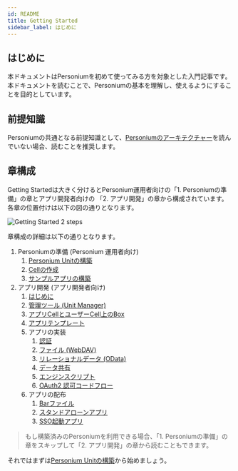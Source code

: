 ```yaml
---
id: README
title: Getting Started
sidebar_label: はじめに
---
```


## はじめに

本ドキュメントはPersoniumを初めて使ってみる方を対象とした入門記事です。本ドキュメントを読むことで、Personiumの基本を理解し、使えるようにすることを目的としています。

## 前提知識

Personiumの共通となる前提知識として、[Personiumのアーキテクチャー](../user_guide/001_Personium_Architecture.md)を読んでいない場合、読むことを推奨します。

## 章構成

Getting Startedは大きく分けるとPersonium運用者向けの「1. Personiumの準備」の章とアプリ開発者向けの 「2. アプリ開発」の章から構成されています。各章の位置付けは以下の図の通りとなります。

![Getting Started 2 steps](assets/users-for-getting-started.png)

章構成の詳細は以下の通りとなります。

1. Personiumの準備 (Personium 運用者向け)
    1. [Personium Unitの構築](./setup-unit.md)
    2. [Cellの作成](../unit-administrator/tutorial.md)
    3. [サンプルアプリの構築](./setup-sample-apps.md)
2. アプリ開発 (アプリ開発者向け)
    1. [はじめに](./appdev-introduction.md)
    2. [管理ツール (Unit Manager)](./appdev-management-tool.md)
    3. [アプリCellとユーザーCell上のBox](./appdev-appcell-and-box.md)
    4. [アプリテンプレート](./appdev-template.md)
    5. アプリの実装
        1. [認証](./appdev-impl-auth.md)
        2. [ファイル (WebDAV)](./appdev-impl-webdav.md)
        3. [リレーショナルデータ (OData)](./appdev-impl-odata.md)
        4. [データ共有](./appdev-impl-data-shareing.md)
        5. [エンジンスクリプト](./appdev-impl-engine-script.md)
        6. [OAuth2 認可コードフロー](./appdev-impl-oauth2-code-flow.md)
    6. アプリの配布
        1. [Barファイル](./appdev-dist-bar.md)
        2. [スタンドアローンアプリ](./appdev-dist-stand-alone-app.md)
        3. [SSO起動アプリ](./appdev-dist-SSO-launch-app.md)

> もし構築済みのPersoniumを利用できる場合、「1. Personiumの準備」の章をスキップして「2. アプリ開発」の章から読むこともできます。

それではまずは[Personium Unitの構築](./setup-unit.md)から始めましょう。
